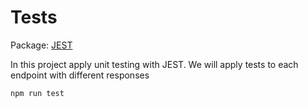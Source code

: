 # Tests #

Package: [JEST](https://jestjs.io/)

In this project apply unit testing with JEST. We will apply tests to each endpoint with different responses

```bash
npm run test
```
